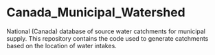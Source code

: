 # Canada_Municipal_Watershed
National (Canada) database of source water catchments for municipal supply.
This repository contains the code used to generate catchments based on the location
of water intakes.